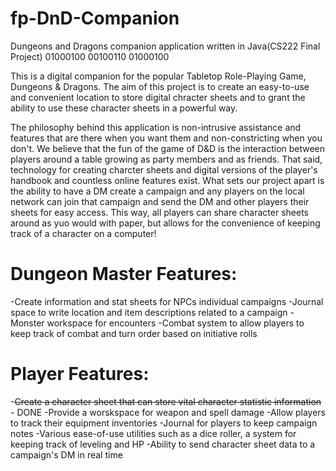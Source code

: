 # fp-DnD-Companion
Dungeons and Dragons companion application written in Java(CS222 Final Project) 01000100 00100110 01000100

This is a digital companion for the popular Tabletop Role-Playing Game, Dungeons & Dragons. The aim of this project is to create an easy-to-use and convenient location to store digital chracter sheets and to grant the ability to use these character sheets in a powerful way.

The philosophy behind this application is non-intrusive assistance and features that are there when you want them and non-constricting when you don't. We believe that the fun of the game of D&D is the interaction between players around a table growing as party members and as friends. That said, technology for creating charcter sheets and digital versions of the player's handbook and countless online features exist. What sets our project apart is the ability to have a DM create a campaign and any players on the local network can join that campaign and send the DM and other players their sheets for easy access. This way, all players can share character sheets around as yuo would with paper, but allows for the convenience of keeping track of a character on a computer!

# Dungeon Master Features:
  -Create information and stat sheets for NPCs individual campaigns
  -Journal space to write location and item descriptions related to a campaign
  -Monster workspace for encounters
  -Combat system to allow players to keep track of combat and turn order based on initiative rolls

# Player  Features:
  -~~Create a character sheet that can store vital character statistic information~~ - DONE
  -Provide a worskspace for weapon and spell damage
  -Allow players to track their equipment inventories
  -Journal for players to keep campaign notes
  -Various ease-of-use utilities such as a dice roller, a system for keeping track of leveling and HP
  -Ability to send character sheet data to a campaign's DM in real time 

